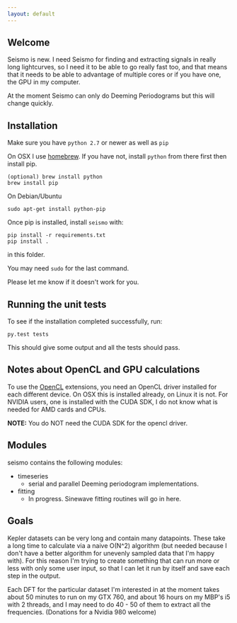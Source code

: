 ```yaml
---
layout: default
---
```




## Welcome

Seismo is new. I need Seismo for finding and extracting signals in really long
lightcurves, so I need it to be able to go really fast too, and that means that
it needs to be able to advantage of multiple cores or if you have one, the GPU
in my computer.

At the moment Seismo can only do Deeming Periodograms but this will change
quickly.


## Installation

Make sure you have `python 2.7` or newer as well as `pip`

On OSX I use [homebrew](http://brew.sh/). If you have not, install `python`
from there first then install pip.

    (optional) brew install python
    brew install pip

On Debian/Ubuntu

    sudo apt-get install python-pip
    
Once pip is installed, install `seismo` with:

    pip install -r requirements.txt
    pip install .

in this folder.

You may need `sudo` for the last command.

Please let me know if it doesn't work for you.

## Running the unit tests

To see if the installation completed successfully, run:

    py.test tests

This should give some output and all the tests should pass.


## Notes about OpenCL and GPU calculations

To use the [OpenCL](https://www.khronos.org/opencl/) extensions, you need an
OpenCL driver installed for each different device. On OSX this is installed
already, on Linux it is not. For NVIDIA users, one is installed with the CUDA
SDK, I do not know what is needed for AMD cards and CPUs.

**NOTE:** You do NOT need the CUDA SDK for the opencl driver.


## Modules

seismo contains the following modules:


* timeseries
    - serial and parallel Deeming periodogram implementations.
* fitting
    - In progress. Sinewave fitting routines will go in here.


## Goals

Kepler datasets can be very long and contain many datapoints. These take a long
time to calculate via a naive O(N^2) algorithm (but needed because I don't have
a better algorithm for unevenly sampled data that I'm happy with). For this
reason I'm trying to create something that can run more or less with only some
user input, so that I can let it run by itself and save each step in the
output.

Each DFT for the particular dataset I'm interested in at the moment takes
about 50 minutes to run on my GTX 760, and about 16 hours on my MBP's i5 with 2
threads, and I may need to do 40 - 50 of them to extract all the frequencies.
(Donations for a Nvidia 980 welcome)
